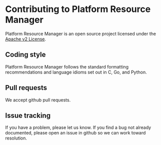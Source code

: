 # Contributing to Platform Resource Manager

Platform Resource Manager is an open source project licensed under the [Apache v2 License](http://www.apache.org/licenses/LICENSE-2.0).

## Coding style

Platform Resource Manager follows the standard formatting recommendations and language idioms set out in C, Go, and Python.

## Pull requests

We accept github pull requests.

## Issue tracking

If you have a problem, please let us know. If you find a bug not already
documented, please open an issue in github so we can work toward resolution.
